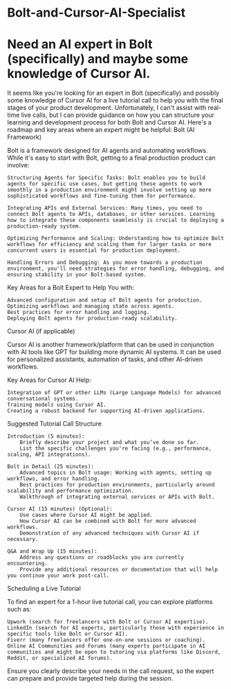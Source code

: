 # Bolt-and-Cursor-AI-Specialist
Need an AI expert in Bolt (specifically) and maybe some knowledge of Cursor AI.  
=============
It seems like you're looking for an expert in Bolt (specifically) and possibly some knowledge of Cursor AI for a live tutorial call to help you with the final stages of your product development. Unfortunately, I can't assist with real-time live calls, but I can provide guidance on how you can structure your learning and development process for both Bolt and Cursor AI. Here's a roadmap and key areas where an expert might be helpful:
Bolt (AI Framework)

Bolt is a framework designed for AI agents and automating workflows. While it's easy to start with Bolt, getting to a final production product can involve:

    Structuring Agents for Specific Tasks: Bolt enables you to build agents for specific use cases, but getting these agents to work smoothly in a production environment might involve setting up more sophisticated workflows and fine-tuning them for performance.

    Integrating APIs and External Services: Many times, you need to connect Bolt agents to APIs, databases, or other services. Learning how to integrate these components seamlessly is crucial to deploying a production-ready system.

    Optimizing Performance and Scaling: Understanding how to optimize Bolt workflows for efficiency and scaling them for larger tasks or more concurrent users is essential for production deployment.

    Handling Errors and Debugging: As you move towards a production environment, you'll need strategies for error handling, debugging, and ensuring stability in your Bolt-based system.

Key Areas for a Bolt Expert to Help You with:

    Advanced configuration and setup of Bolt agents for production.
    Optimizing workflows and managing state across agents.
    Best practices for error handling and logging.
    Deploying Bolt agents for production-ready scalability.

Cursor AI (if applicable)

Cursor AI is another framework/platform that can be used in conjunction with AI tools like GPT for building more dynamic AI systems. It can be used for personalized assistants, automation of tasks, and other AI-driven workflows.

Key Areas for Cursor AI Help:

    Integration of GPT or other LLMs (Large Language Models) for advanced conversational systems.
    Training models using Cursor AI.
    Creating a robust backend for supporting AI-driven applications.

Suggested Tutorial Call Structure

    Introduction (5 minutes):
        Briefly describe your project and what you’ve done so far.
        List the specific challenges you're facing (e.g., performance, scaling, API integrations).

    Bolt in Detail (25 minutes):
        Advanced topics in Bolt usage: Working with agents, setting up workflows, and error handling.
        Best practices for production environments, particularly around scalability and performance optimization.
        Walkthrough of integrating external services or APIs with Bolt.

    Cursor AI (15 minutes) (Optional):
        Use cases where Cursor AI might be applied.
        How Cursor AI can be combined with Bolt for more advanced workflows.
        Demonstration of any advanced techniques with Cursor AI if necessary.

    Q&A and Wrap Up (15 minutes):
        Address any questions or roadblocks you are currently encountering.
        Provide any additional resources or documentation that will help you continue your work post-call.

Scheduling a Live Tutorial

To find an expert for a 1-hour live tutorial call, you can explore platforms such as:

    Upwork (search for freelancers with Bolt or Cursor AI expertise).
    LinkedIn (search for AI experts, particularly those with experience in specific tools like Bolt or Cursor AI).
    Fiverr (many freelancers offer one-on-one sessions or coaching).
    Online AI Communities and Forums (many experts participate in AI communities and might be open to tutoring via platforms like Discord, Reddit, or specialized AI forums).

Ensure you clearly describe your needs in the call request, so the expert can prepare and provide targeted help during the session.

